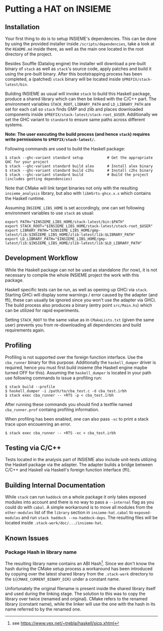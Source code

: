 # Putting a HAT on INSIEME

## Installation

Your first thing to do is to setup INSIEME's dependencies. This can be done by
using the provided installer inside `/scripts/dependencies`, take a look at the
`README.md` inside there, as well as the main one located in the root directory
of the project.

Besides Souffle (Datalog engine) the installer will download a pre-built binary
of `stack` as well as `stack`'s source code, apply patches and build it using
the pre-built binary. After this bootstrapping process has been completed, a
(patched) `stack` binary will be located inside `$PREFIX/stack-latest/bin`.

Building INSIEME as usual will invoke `stack` to build this Haskell package,
produce a shared library which can then be linked with the C/C++ part. The
environment variables `STACK_ROOT`, `LIBRARY_PATH` and `LD_LIBRARY_PATH` are
set for each call so `stack` finds GMP and zlib and places downloaded
components inside `$PREFIX/stack-latest/stack-root_$USER`. Additionally we set
the GHC variant to `standard` to ensure same paths across different systems.

**Note: The user executing the build process (and hence `stack`) requires write
permissions to `$PREFIX/stack-latest/`.**

Following commands are used to build the Haskell package:

    $ stack --ghc-variant standard setup           # Get the appropriate GHC for your project
    $ stack --ghc-variant standard build alex      # Install alex binary
    $ stack --ghc-variant standard build c2hs      # Install c2hs binary
    $ stack --ghc-variant standard build           # Build the project (includes getting dependencies)

Note that CMake will link target binaries not only with the resulting
`insieme_analysis` library, but also with `libHSrts-ghcx.x.x` which contains
the Haskell runtime.

Assuming `INSIEME_LIBS_HOME` is set accordingly, one can set following
environment variables to use `stack` as usual:

    export PATH="$INSIEME_LIBS_HOME/stack-latest/bin:$PATH"
    export STACK_ROOT="$INSIEME_LIBS_HOME/stack-latest/stack-root_$USER"
    export LIBRARY_PATH="$INSIEME_LIBS_HOME/gmp-latest/lib:$INSIEME_LIBS_HOME/zlib-latest/lib:$LIBRARY_PATH"
    export LD_LIBRARY_PATH="$INSIEME_LIBS_HOME/gmp-latest/lib:$INSIEME_LIBS_HOME/zlib-latest/lib:$LD_LIBRARY_PATH"

## Development Workflow

While the Haskell package can not be used as standalone (for now), it is not
necessary to compile the whole INSIEME project the work with this package.

Haskell specific tests can be run, as well as opening up GHCi via `stack`.
Starting GHCi will display some warnings / error caused by the adapter (and
ffi), these can usually be ignored since you won't use the adapter via GHCi.
The build process also produces a binary (entry point `src/Main.hs`) which can
be utilized for rapid experiments.

Setting `STACK_ROOT` to the same value as in `CMakeLists.txt` (given the same
user) prevents you from re-downloading all dependencies and build requirements
again.

## Profiling

Profiling is not supported over the foreign function interface. Use the
`cba_runner` binary for this purpose. Additionally the `haskell_dumper` driver
is required, hence you must first build insieme (the Haskell engine maybe
turned OFF for this). Assuming the `haskell_dumper` is located in your path use
following commands to issue a profiling run:

    $ stack build --profile
    $ haskell_dumper -i /path/to/cba_test.c -d cba_test.irbh
    $ stack exec cba_runner -- +RTS -p < cba_test.irbh

After running these commands you should find a textfile named `cba_runner.prof`
containg profiling information.

When profiling has been enabled, one can also pass `-xc` to print a stack trace
upon encouenring an error.

    $ stack exec cba_runner -- +RTS -xc < cba_test.irbh

## Testing via C/C++

Tests located in the analysis part of INSIEME also include unit-tests utilizing
the Haskell package via the adapter. The adapter builds a bridge between C/C++
and Haskell via Haskell's foreign function interface (ffi).

## Building Internal Documentation

While `stack` can run `haddock` on a whole package it only takes exposed
modules into account and there is no way to pass a `--internal` flag as you
could do with `cabal`. A simple workaround is to move all modules from the
`other-modules` list of the `library` section in `insieme-hat.cabal` to
`exposed-modules` and run `stack haddock --no-haddock-deps`. The resulting
files will be located inside `.stack-work/doc/.../insieme-hat`.

## Known Issues

### Package Hash in library name

The resulting library name contains an ABI Hash[^1]. Since we don't know the
hash during the CMake setup process a workaround has been introduced by copying
over the latest shared library from the `.stack-work` directory to the
`${CMAKE_CURRENT_BINARY_DIR}` under a constant name.

Unfortunately the original filename is present inside the shared library itself
and used during the linking stage. The solution to this was to copy the library
over twice (renamed and original). CMake refers to the renamed library
(constant name), while the linker will use the one with the hash in its name
referred to by the renamed one.

[^1]: see <https://www.vex.net/~trebla/haskell/sicp.xhtml>
